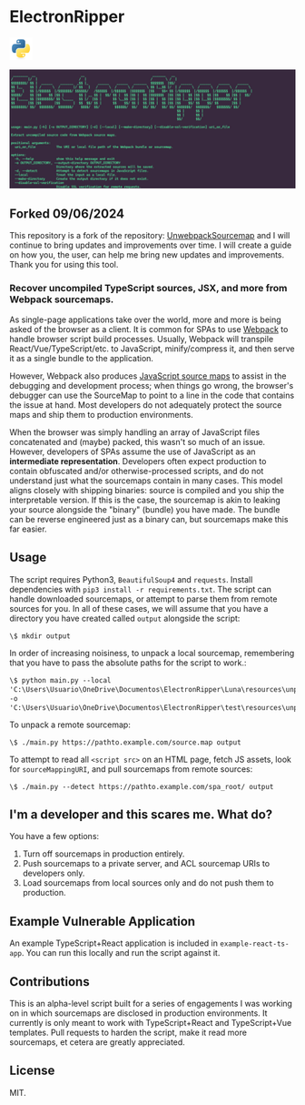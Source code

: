 # ElectronRipper

<!-- Python logo -->
<a href="https://www.python.org" target="_blank"> <img src="https://raw.githubusercontent.com/devicons/devicon/master/icons/python/python-original.svg" alt="python" width="40" height="40"/> </a>

<img src="./img/banner.jpg">

## Forked 09/06/2024

This repository is a fork of the repository: <a href="https://github.com/rarecoil/unwebpack-sourcemap">UnwebpackSourcemap</a> and I will continue to bring updates and improvements over time. I will create a guide on how you, the user, can help me bring new updates and improvements. Thank you for using this tool.

### Recover uncompiled TypeScript sources, JSX, and more from Webpack sourcemaps.

As single-page applications take over the world, more and more is being asked of the browser as a client. It is common for SPAs to use [Webpack](https://webpack.js.org/) to handle browser script build processes. Usually, Webpack will transpile React/Vue/TypeScript/etc. to JavaScript, minify/compress it, and then serve it as a single bundle to the application.

However, Webpack also produces [JavaScript source maps](https://www.html5rocks.com/en/tutorials/developertools/sourcemaps/) to assist in the debugging and development process; when things go wrong, the browser's debugger can use the SourceMap to point to a line in the code that contains the issue at hand. Most developers do not adequately protect the source maps and ship them to production environments.

When the browser was simply handling an array of JavaScript files concatenated and (maybe) packed, this wasn't so much of an issue. However, developers of SPAs assume the use of JavaScript as an **intermediate representation**. Developers often expect production to contain obfuscated and/or otherwise-processed scripts, and do not understand just what the sourcemaps contain in many cases. This model aligns closely with shipping binaries: source is compiled and you ship the interpretable version. If this is the case, the sourcemap is akin to leaking your source alongside the "binary" (bundle) you have made. The bundle can be reverse engineered just as a binary can, but sourcemaps make this far easier.


## Usage 

The script requires Python3, `BeautifulSoup4` and `requests`. Install dependencies with `pip3 install -r requirements.txt`. The script can handle downloaded sourcemaps, or attempt to parse them from remote sources for you. In all of these cases, we will assume that you have a directory you have created called `output` alongside the script:

```
\$ mkdir output
```

In order of increasing noisiness, to unpack a local sourcemap, remembering that you have to pass the absolute paths for the script to work.:

```
\$ python main.py --local 'C:\Users\Usuario\OneDrive\Documentos\ElectronRipper\Luna\resources\unpackedcopy\build\static\js\main.af54de98.js.map' -o 'C:\Users\Usuario\OneDrive\Documentos\ElectronRipper\test\resources\unpackedcopy\luna'
```

To unpack a remote sourcemap:

```
\$ ./main.py https://pathto.example.com/source.map output
```

To attempt to read all `<script src>` on an HTML page, fetch JS assets, look for `sourceMappingURI`, and pull sourcemaps from remote sources:

```
\$ ./main.py --detect https://pathto.example.com/spa_root/ output
```

## I'm a developer and this scares me. What do?

You have a few options:

1. Turn off sourcemaps in production entirely.
1. Push sourcemaps to a private server, and ACL sourcemap URIs to developers only.
1. Load sourcemaps from local sources only and do not push them to production.


## Example Vulnerable Application

An example TypeScript+React application is included in `example-react-ts-app`. You can run this locally and run the script against it.


## Contributions

This is an alpha-level script built for a series of engagements I was working on in which sourcemaps are disclosed in production environments. It currently is only meant to work with TypeScript+React and TypeScript+Vue templates. Pull requests to harden the script, make it read more sourcemaps, et cetera are greatly appreciated.


## License

MIT.
